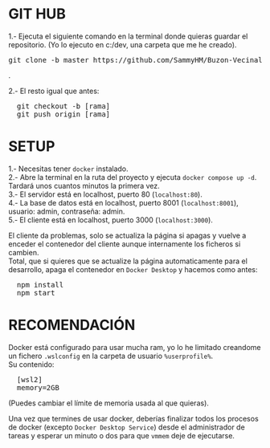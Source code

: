 # GIT HUB

1.- Ejecuta el siguiente comando en la terminal donde quieras guardar el repositorio. (Yo lo ejecuto en c:/dev, una carpeta que me he creado).
<pre>git clone -b master https://github.com/SammyHM/Buzon-Vecinal</pre>.
2.- El resto igual que antes:
<pre>
  git checkout -b [rama]
  git push origin [rama]
</pre>

# SETUP

1.- Necesitas tener `docker` instalado. <br />
2.- Abre la terminal en la ruta del proyecto y ejecuta `docker compose up -d`. Tardará unos cuantos minutos la primera vez. <br />
3.- El servidor está en localhost, puerto 80 (`localhost:80`). <br />
4.- La base de datos está en localhost, puerto 8001 (`localhost:8001`), usuario: admin, contraseña: admin. <br />
5.- El cliente está en  localhost, puerto 3000 (`localhost:3000`). <br />

El cliente da problemas, solo se actualiza la página si apagas y vuelve a enceder el contenedor del cliente aunque internamente los ficheros si cambien. <br />
Total, que si quieres que se actualize la página automaticamente para el desarrollo, apaga el contenedor en `Docker Desktop` y hacemos como antes:
<pre>
  npm install
  npm start
</pre>

# RECOMENDACIÓN

Docker está configurado para usar mucha ram, yo lo he limitado creandome un fichero `.wslconfig` en la carpeta de usuario `%userprofile%`. <br />
Su contenido: <br />
<pre>
  [wsl2]
  memory=2GB
</pre>
(Puedes cambiar el límite de memoria usada al que quieras). <br />

Una vez que termines de usar docker, deberías finalizar todos los procesos de docker (excepto `Docker Desktop Service`) desde el administrador de tareas y esperar un minuto o dos para que `vmmem` deje de ejecutarse.
